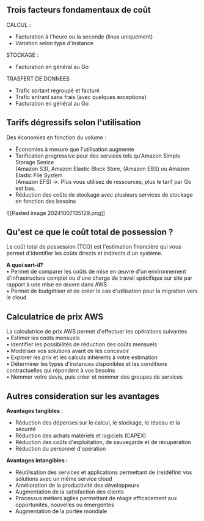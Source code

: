## Trois facteurs fondamentaux de coût 

CALCUL :
- Facturation à l'heure ou la seconde (linux uniquement)
- Variation selon type d'instance

STOCKAGE : 
- Facturation en général au Go

TRASFERT DE DONNEES
- Trafic sortant regroupé et facturé
- Trafic entrant sans frais (avec quelques exceptions)
- Facturation en général au Go

## Tarifs dégressifs selon l'utilisation 

Des économies en fonction du volume :  
-  Économies à mesure que l'utilisation augmente  
-  Tarification progressive pour des services tels qu'Amazon Simple Storage Senice  
(Amazon S3), Amazon Elastic Block Store, (Amazon EBS) ou Amazon Elastic File System  
(Amazon EFS) →. Plus vous utilisez de ressources, plus le tarif par Go est bas.  
-  Réduction des coûts de stockage avec plusieurs services de stockage en fonction des besoins

![[Pasted image 20241007135129.png]]


## Qu'est ce que le coût total de possession ? 

Le coût total de possession (TCO) est l'estimation financière qui vous permet d'identifier les coûts directs et indirects d'un système.  

**A quoi sert-il?**  
• Permet de comparer les coûts de mise en œuvre d'un environnement d'infrastructure complet ou d'une charge de travail spécifique sur site par rapport à une mise en œuvre dans AWS  
• Permet de budgétiser et de créer le cas d'utilisation pour la migration vers le cloud

## Calculatrice de prix AWS

La calculatrice de prix AWS permet d'effectuer les opérations suivantes  
• Estimer les coûts mensuels  
• Identifier les possibilités de réduction des coûts mensuels  
• Modéliser vos solutions avant de les concevoir  
• Explorer les prix et les calculs inhérents à votre estimation  
• Déterminer les types d'instances disponibles et les conditions contractuelles qui répondent à vos besoins  
• Nommer votre devis, puis créer et nommer des groupes de services

## Autres consideration sur les avantages

**Avantages tangibles** :
- Réduction des dépenses sur le calcul, le stockage, le réseau et la sécurité  
- Réduction des achats matériels et logiciels (CAPEX)  
- Réduction des coûts d'exploitation, de sauvegarde et de récupération  
- Réduction du personnel d'opération

**Avantages intangibles :**
- Réutilisation des services et applications permettant de (re)définir vos solutions avec un même service cloud  
- Amélioration de la productivité des développeurs  
- Augmentation de la satisfaction des clients  
- Processus métiers agiles permettant de réagir efficacement aux opportunités, nouvelles ou émergentes  
- Augmentation de la portée mondiale